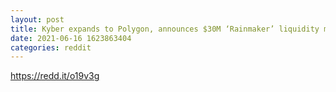 ```yaml
--- 
layout: post 
title: Kyber expands to Polygon, announces $30M ‘Rainmaker’ liquidity mining program 
date: 2021-06-16 1623863404 
categories: reddit 
--- 
```

https://redd.it/o19v3g